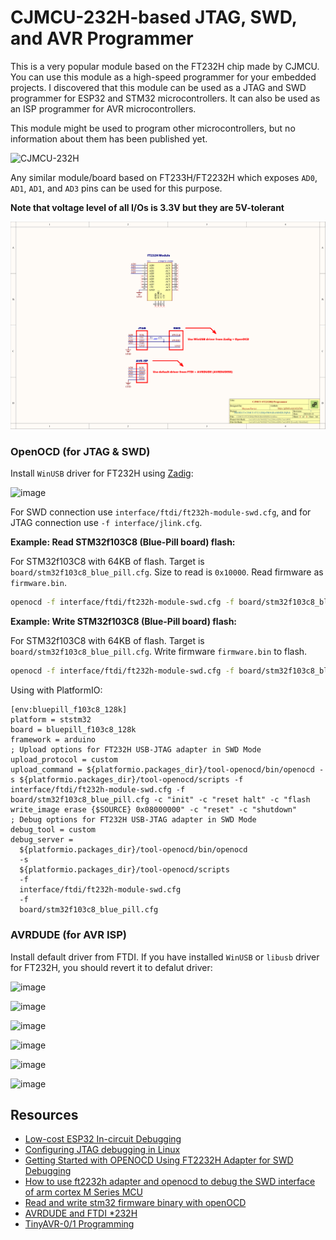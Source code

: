 # CJMCU-232H-based JTAG, SWD, and AVR Programmer

This is a very popular module based on the FT232H chip made by CJMCU.
You can use this module as a high-speed programmer for your embedded projects.
I discovered that this module can be used as a JTAG and SWD programmer for ESP32 and STM32 microcontrollers.
It can also be used as an ISP programmer for AVR microcontrollers.

This module might be used to program other microcontrollers, but no information about them has been published yet. 

![CJMCU-232H](https://user-images.githubusercontent.com/1549028/219136649-b83fe1e2-26ae-417c-9f38-46d55629f4f6.jpg)

Any similar module/board based on FT233H/FT2232H which exposes `AD0`, `AD1`, `AD1`, and `AD3` pins can be used for this purpose.

**Note that voltage level of all I/Os is 3.3V but they are 5V-tolerant**

![](CJMCU-FT232HQ-PROGRAMMER.png)

### OpenOCD (for JTAG & SWD)

Install `WinUSB` driver for FT232H using [Zadig](https://zadig.akeo.ie/):

![image](https://github.com/m3y54m/cjmcu-ft232hq-programmer/assets/1549028/73914f6c-b004-4c63-a077-9f024e4dcd16)

For SWD connection use `interface/ftdi/ft232h-module-swd.cfg`, and for JTAG connection use `-f interface/jlink.cfg`.

**Example: Read STM32f103C8 (Blue-Pill board) flash:**

For STM32f103C8 with 64KB of flash. Target is `board/stm32f103c8_blue_pill.cfg`. Size to read is `0x10000`. Read firmware as `firmware.bin`.

```bash
openocd -f interface/ftdi/ft232h-module-swd.cfg -f board/stm32f103c8_blue_pill.cfg -c init -c "reset halt" -c "flash read_bank 0 firmware.bin 0 0x10000" -c "reset" -c shutdown
```

**Example: Write STM32f103C8 (Blue-Pill board) flash:**

For STM32f103C8 with 64KB of flash. Target is `board/stm32f103c8_blue_pill.cfg`. Write firmware `firmware.bin` to flash.

```bash
openocd -f interface/ftdi/ft232h-module-swd.cfg -f board/stm32f103c8_blue_pill.cfg  -c init -c "reset halt" -c "flash write_image erase firmware.bin 0x08000000" -c "reset" -c shutdown
```

Using with PlatformIO:

```
[env:bluepill_f103c8_128k]
platform = ststm32
board = bluepill_f103c8_128k
framework = arduino
; Upload options for FT232H USB-JTAG adapter in SWD Mode
upload_protocol = custom
upload_command = ${platformio.packages_dir}/tool-openocd/bin/openocd -s ${platformio.packages_dir}/tool-openocd/scripts -f interface/ftdi/ft232h-module-swd.cfg -f board/stm32f103c8_blue_pill.cfg -c "init" -c "reset halt" -c "flash write_image erase {$SOURCE} 0x08000000" -c "reset" -c "shutdown"
; Debug options for FT232H USB-JTAG adapter in SWD Mode
debug_tool = custom
debug_server =
  ${platformio.packages_dir}/tool-openocd/bin/openocd
  -s
  ${platformio.packages_dir}/tool-openocd/scripts
  -f
  interface/ftdi/ft232h-module-swd.cfg
  -f
  board/stm32f103c8_blue_pill.cfg
```

### AVRDUDE (for AVR ISP)

Install default driver from FTDI. If you have installed `WinUSB` or `libusb` driver for FT232H, you should revert it to defalut driver:

![image](https://github.com/m3y54m/cjmcu-ft232hq-programmer/assets/1549028/0f4080d4-bdf3-4020-98c3-16edddfb809f)

![image](https://github.com/m3y54m/cjmcu-ft232hq-programmer/assets/1549028/0be9785a-7af3-4faa-87d8-b520b9ecaef4)

![image](https://github.com/m3y54m/cjmcu-ft232hq-programmer/assets/1549028/7ecae527-7a0e-4775-9329-02bb40086053)

![image](https://github.com/m3y54m/cjmcu-ft232hq-programmer/assets/1549028/b33eb188-fa22-41d0-aca3-1d3ce8fecd41)

![image](https://github.com/m3y54m/cjmcu-ft232hq-programmer/assets/1549028/ef8a3db8-d489-4a2e-a0ee-c84775525ba1)

![image](https://github.com/m3y54m/cjmcu-ft232hq-programmer/assets/1549028/39646de2-7604-4e26-a589-cbb9ac1bc5b6)

## Resources

- [Low-cost ESP32 In-circuit Debugging](https://medium.com/@manuel.bl/low-cost-esp32-in-circuit-debugging-dbbee39e508b)
- [Configuring JTAG debugging in Linux](https://nodemcu.readthedocs.io/en/dev-esp32/debug/)
- [Getting Started with OPENOCD Using FT2232H Adapter for SWD Debugging](https://www.allaboutcircuits.com/technical-articles/getting-started-with-openocd-using-ft2232h-adapter-for-swd-debugging/)
- [How to use ft2232h adapter and openocd to debug the SWD interface of arm cortex M Series MCU](https://archive.ph/y9BLG)
- [Read and write stm32 firmware binary with openOCD](https://gist.github.com/vanbwodonk/6b425a093786e7eaddf535de747118dc)
- [AVRDUDE and FTDI *232H](http://www.jdunman.com/ww/AmateurRadio/SDR/helix_air_net_au%20%20AVRDUDE%20and%20FTDI%20232H.htm)
- [TinyAVR-0/1 Programming](https://semjonov.de/docs/tips/avr/)

